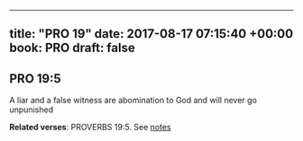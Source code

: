 
---
title: "PRO 19"
date: 2017-08-17 07:15:40 +00:00
book: PRO
draft: false
---

## PRO 19:5

A liar and a false witness are abomination to God and will never go unpunished

**Related verses**: PROVERBS 19:5. See [notes](https://my.bible.com/notes/2703632763299029937)

